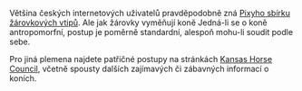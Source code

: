 <!-- dcterms:identifier = riderweblog#199 -->
<!-- dcterms:title = Kolik koní je potřeba k výměně žárovky? -->
<!-- dcterms:abstract = Většina českých internetových uživatelů pravděpodobně zná Pixyho sbírku žárovkových vtipů. Ale jak žárovky vyměňují koně? -->
<!-- np9:categoryId = 1 -->
<!-- x4w:category = Koně -->
<!-- np9:authorId = 1 -->
<!-- np9:authorEmail = michal.valasek@altairis.cz -->
<!-- dcterms:creator = Michal Altair Valášek -->
<!-- dcterms:created = 2005-03-11T04:11:42.277+01:00 -->
<!-- dcterms:dateAccepted = 2005-03-11T04:11:42.277+01:00 -->

Většina českých internetových uživatelů pravděpodobně zná [Pixyho sbírku žárovkových vtipů](http://www.pixy.cz/osobni/zar.html). Ale jak žárovky vyměňují koně Jedná-li se o koně antropomorfní, postup je poměrně standardní, alespoň mohu-li soudit podle sebe.

Pro jiná plemena najdete patřičné postupy na stránkách [Kansas Horse Council](http://www.kansashorsecouncil.com/humor.html), včetně spousty dalších zajímavých či zábavných informací o koních.
